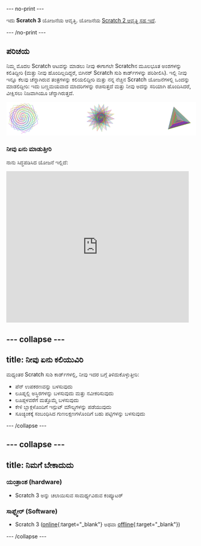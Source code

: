 \--- no-print \---

ಇದು **Scratch 3** ಯೋಜನೆಯ ಆವೃತ್ತಿ. ಯೋಜನೆಯ [Scratch 2 ಆವೃತ್ತಿ ಸಹ ಇದೆ](https://projects.raspberrypi.org/en/projects/cd-intermediate-scratch-sushi-scratch2).

\--- /no-print \---

## ಪರಿಚಯ

ನಿಮ್ಮ ಮೊದಲ Scratch ಆಟವನ್ನು ಮಾಡಲು ನೀವು ಈಗಾಗಲೇ Scratch‌ನ ಮೂಲಭೂತ ಅಂಶಗಳನ್ನು ಕಲಿತಿದ್ದೀರಿ (ಮತ್ತು ನೀವು ಹೊಂದಿಲ್ಲದಿದ್ದರೆ, ಬಿಗಿನರ್ Scratch ಸುಶಿ ಕಾರ್ಡ್‌ಗಳನ್ನು ಪರಿಶೀಲಿಸಿ). ಇಲ್ಲಿ ನೀವು ಇನ್ನೂ ಕೆಲವು ಚೆನ್ನಾಗಿರುವ ತಂತ್ರಗಳನ್ನು ಕಲಿಯಲಿದ್ದೀರಿ ಮತ್ತು ನನ್ನ ನೆಚ್ಚಿನ Scratch ಯೋಜನೆಗಳಲ್ಲಿ ಒಂದನ್ನು ಮಾಡಲಿದ್ದೀರಿ: ಇದು ಬಣ್ಣಮಯವಾದ ಮಾದರಿಗಳನ್ನು ರಚಿಸುತ್ತದೆ ಮತ್ತು ನೀವು ಅದನ್ನು ಸರಿಯಾಗಿ ಹೊಂದಿಸಿದರೆ, ವೀಕ್ಷಿಸಲು ನಿಜವಾಗಿಯೂ ಚೆನ್ನಾಗಿರುತ್ತದೆ.

![](images/pen1.png)

### ನೀವು ಏನು ಮಾಡುತ್ತೀರಿ

ನಾನು ಸಿದ್ಧಪಡಿಸಿದ ಯೋಜನೆ ಇಲ್ಲಿದೆ:

<div class="scratch-preview">
  <iframe allowtransparency="true" width="485" height="402" src="https://scratch.mit.edu/projects/embed/205355399/?autostart=false" frameborder="0"></iframe>
</div>

## \--- collapse \---

## title: ನೀವು ಏನು ಕಲಿಯುವಿರಿ

ಮಧ್ಯಂತರ Scratch ಸುಶಿ ಕಾರ್ಡ್‌ಗಳಲ್ಲಿ, ನೀವು ಇದರ ಬಗ್ಗೆ ತಿಳಿದುಕೊಳ್ಳುತ್ತೀರಿ:

+ ಪೆನ್ ಉಪಕರಣವನ್ನು ಬಳಸುವುದು
+ ಲೂಪ್ನಲ್ಲಿ ಅಸ್ಥಿರಗಳನ್ನು ಬಳಸುವುದು ಮತ್ತು ನವೀಕರಿಸುವುದು
+ ಲೂಪ್ಗಳವರೆಗೆ ಮತ್ತೊಮ್ಮೆ ಬಳಸುವುದು
+ ಕೇಳಿ ಬ್ಲಾಕ್ಗಳೊಂದಿಗೆ ಇನ್ಪುಟ್ ಮೌಲ್ಯಗಳನ್ನು ಪಡೆಯುವುದು
+ ಸೂಚ್ಯಂಕಕ್ಕೆ ಸಂಬಂಧಿಸಿದ ಗುಣಲಕ್ಷಣಗಳೊಂದಿಗೆ ಬಹು ಪಟ್ಟಿಗಳನ್ನು ಬಳಸುವುದು

\--- /collapse \---

## \--- collapse \---

## title: ನಿಮಗೆ ಬೇಕಾದುದು

### ಯಂತ್ರಾಂಶ (hardware)

+ Scratch 3 ಅನ್ನು ಚಲಾಯಿಸುವ ಸಾಮರ್ಥ್ಯವಿರುವ ಕಂಪ್ಯೂಟರ್

### ಸಾಫ್ಟ್ವೇರ್ (Software)

+ Scratch 3 ([online](https://scratch.mit.edu/projects/editor/){:target="_blank"} ಅಥವಾ [offline](https://scratch.mit.edu/download/){:target="_blank"})

\--- /collapse \---